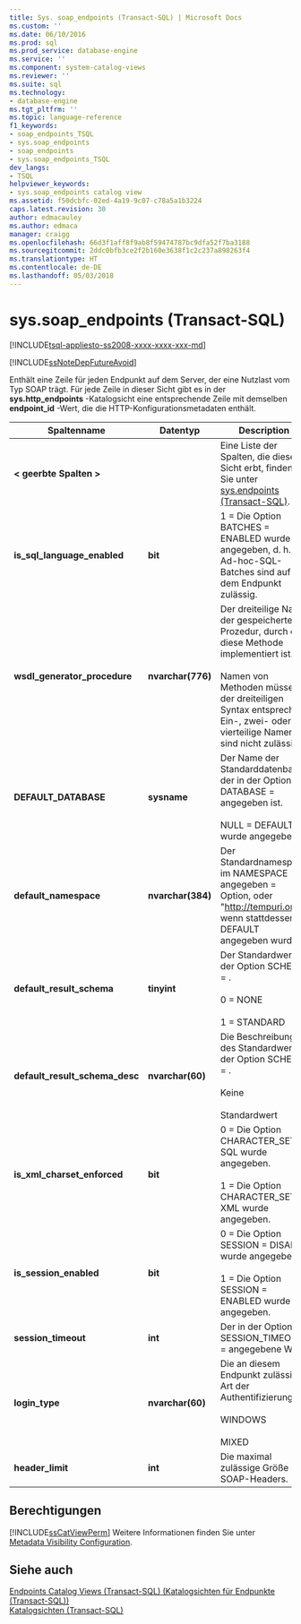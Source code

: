 ```yaml
---
title: Sys. soap_endpoints (Transact-SQL) | Microsoft Docs
ms.custom: ''
ms.date: 06/10/2016
ms.prod: sql
ms.prod_service: database-engine
ms.service: ''
ms.component: system-catalog-views
ms.reviewer: ''
ms.suite: sql
ms.technology:
- database-engine
ms.tgt_pltfrm: ''
ms.topic: language-reference
f1_keywords:
- soap_endpoints_TSQL
- sys.soap_endpoints
- soap_endpoints
- sys.soap_endpoints_TSQL
dev_langs:
- TSQL
helpviewer_keywords:
- sys.soap_endpoints catalog view
ms.assetid: f50dcbfc-02ed-4a19-9c07-c78a5a1b3224
caps.latest.revision: 30
author: edmacauley
ms.author: edmaca
manager: craigg
ms.openlocfilehash: 66d3f1aff8f9ab8f59474787bc9dfa52f7ba3188
ms.sourcegitcommit: 2ddc0bfb3ce2f2b160e3638f1c2c237a898263f4
ms.translationtype: HT
ms.contentlocale: de-DE
ms.lasthandoff: 05/03/2018
---
```

# <a name="syssoapendpoints-transact-sql"></a>sys.soap_endpoints (Transact-SQL)
[!INCLUDE[tsql-appliesto-ss2008-xxxx-xxxx-xxx-md](../../includes/tsql-appliesto-ss2008-xxxx-xxxx-xxx-md.md)]

  [!INCLUDE[ssNoteDepFutureAvoid](../../includes/ssnotedepfutureavoid-md.md)]  
  
 Enthält eine Zeile für jeden Endpunkt auf dem Server, der eine Nutzlast vom Typ SOAP trägt. Für jede Zeile in dieser Sicht gibt es in der **sys.http_endpoints** -Katalogsicht eine entsprechende Zeile mit demselben **endpoint_id** -Wert, die die HTTP-Konfigurationsmetadaten enthält.  
  
 
|Spaltenname|Datentyp|Description|  
|-----------------|---------------|-----------------|  
|**< geerbte Spalten >**||Eine Liste der Spalten, die diese Sicht erbt, finden Sie unter [sys.endpoints &#40;Transact-SQL&#41;](../../relational-databases/system-catalog-views/sys-endpoints-transact-sql.md).|  
|**is_sql_language_enabled**|**bit**|1 = Die Option BATCHES = ENABLED wurde angegeben, d. h., Ad-hoc-SQL-Batches sind auf dem Endpunkt zulässig.|  
|**wsdl_generator_procedure**|**nvarchar(776)**|Der dreiteilige Name der gespeicherten Prozedur, durch die diese Methode implementiert ist.<br /><br /> Namen von Methoden müssen der dreiteiligen Syntax entsprechen. Ein-, zwei- oder vierteilige Namen sind nicht zulässig.|  
|**DEFAULT_DATABASE**|**sysname**|Der Name der Standarddatenbank, der in der Option DATABASE = angegeben ist.<br /><br /> NULL = DEFAULT wurde angegeben.|  
|**default_namespace**|**nvarchar(384)**|Der Standardnamespace im NAMESPACE angegeben = Option, oder "http://tempuri.org", wenn stattdessen DEFAULT angegeben wurde.|  
|**default_result_schema**|**tinyint**|Der Standardwert der Option SCHEMA = .<br /><br /> 0 = NONE<br /><br /> 1 = STANDARD|  
|**default_result_schema_desc**|**nvarchar(60)**|Die Beschreibung des Standardwerts der Option SCHEMA = .<br /><br /> Keine<br /><br /> Standardwert|  
|**is_xml_charset_enforced**|**bit**|0 = Die Option CHARACTER_SET = SQL wurde angegeben.<br /><br /> 1 = Die Option CHARACTER_SET = XML wurde angegeben.|  
|**is_session_enabled**|**bit**|0 = Die Option SESSION = DISABLE wurde angegeben.<br /><br /> 1 = Die Option SESSION = ENABLED wurde angegeben.|  
|**session_timeout**|**int**|Der in der Option SESSION_TIMEOUT = angegebene Wert.|  
|**login_type**|**nvarchar(60)**|Die an diesem Endpunkt zulässige Art der Authentifizierung.<br /><br /> WINDOWS<br /><br /> MIXED|  
|**header_limit**|**int**|Die maximal zulässige Größe des SOAP-Headers.|  
  
## <a name="permissions"></a>Berechtigungen  
 [!INCLUDE[ssCatViewPerm](../../includes/sscatviewperm-md.md)] Weitere Informationen finden Sie unter [Metadata Visibility Configuration](../../relational-databases/security/metadata-visibility-configuration.md).  
  
## <a name="see-also"></a>Siehe auch  
 [Endpoints Catalog Views &#40;Transact-SQL&#41; (Katalogsichten für Endpunkte &#40;Transact-SQL&#41;)](../../relational-databases/system-catalog-views/endpoints-catalog-views-transact-sql.md)   
 [Katalogsichten &#40;Transact-SQL&#41;](../../relational-databases/system-catalog-views/catalog-views-transact-sql.md)  
  
  
